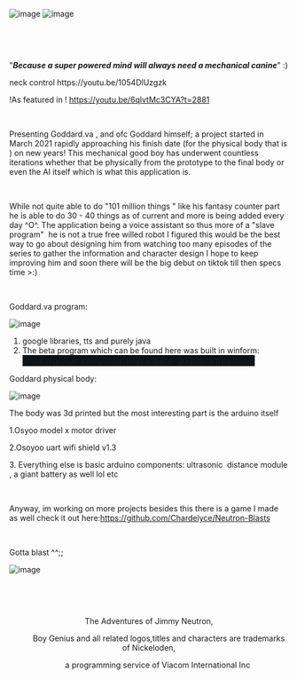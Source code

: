 ![image](https://user-images.githubusercontent.com/63970461/147498762-0fcfd903-ba16-4472-884a-0696157b3cc1.png)
![image](https://user-images.githubusercontent.com/63970461/147498768-57c43921-a903-46d2-b9b1-70c184476216.png)

<p>&nbsp; &nbsp;&nbsp;</p>
<p><br></p>
<p>&quot;<strong><em>Because a super powered mind will always need a mechanical canine</em></strong>&quot; :)</p>
neck control 
https://youtu.be/1054DlUzgzk

!As featured in !
https://youtu.be/6qlvtMc3CYA?t=2881



<p><br></p>
<p>Presenting Goddard.va , and ofc Goddard himself; a project started in March 2021 rapidly approaching his finish date (for the physical body that is ) on new years! This mechanical good boy has underwent countless iterations whether that be physically from the prototype to the final body or even the AI itself which is what this application is.</p>
<p><br></p>
<p>While not quite able to do &quot;101 million things &quot; like his fantasy counter part he is able to do 30 - 40 things as of current and more is being added every day ^O^. The application being a voice assistant so thus more of a &quot;slave program&quot; &nbsp;he is not a true free willed robot I figured this would be the best way to go about designing him from watching too many episodes of the series to gather the information and character design I hope to keep improving him and soon there will be the big debut on tiktok till then specs time &gt;:)</p>
<p><br></p>
<p>Goddard.va program:</p>

![image](https://user-images.githubusercontent.com/63970461/147499267-df3df39c-04eb-4d6c-8eb9-6ef9094fd3c5.png)

<ol>
    <li>google libraries, tts and purely java</li>
    <li>The beta program which can be found here was built in winform: <a href="https://github.com/Chardelyce/Beta-goddard/tree/main" style='box-sizing: border-box; background-color: rgb(13, 17, 23); color: var(--color-accent-fg); text-decoration: none; font-family: -apple-system, BlinkMacSystemFont, "Segoe UI", Helvetica, Arial, sans-serif, "Apple Color Emoji", "Segoe UI Emoji"; font-size: 16px; font-style: normal; font-variant-ligatures: normal; font-variant-caps: normal; font-weight: 400; letter-spacing: normal; orphans: 2; text-align: start; text-indent: 0px; text-transform: none; white-space: normal; widows: 2; word-spacing: 0px; -webkit-text-stroke-width: 0px;'>https://github.com/Chardelyce/Beta-goddard/tree/main</a>&nbsp;</li>
</ol>
<p>Goddard physical body:</p>

![image](https://user-images.githubusercontent.com/63970461/147499314-7325e2e1-0b74-464d-8e6e-324fd15f5bc3.png)

<p>The body was 3d printed but the most interesting part is the arduino itself&nbsp;</p>
<p>1.Osyoo model x motor driver</p>
<p>2.Osoyoo uart wifi shield v1.3</p>
<p>3. Everything else is basic arduino components: ultrasonic &nbsp;distance module , a giant battery as well lol etc&nbsp;</p>
<p><br></p>
<p>Anyway, im working on more projects besides this there is a game I made as well check it out here:<a href="https://github.com/Chardelyce/Neutron-Blasts" id="isPasted">https://github.com/Chardelyce/Neutron-Blasts</a></p>
<p><br></p>
<p>Gotta blast ^^;;</p>


![image](https://user-images.githubusercontent.com/63970461/147499669-2f47148f-4ef2-4ac1-bee8-27cff4ab71c8.png)




<p><br></p>
<p><br></p>
<p id="isPasted" style="text-align: center;">The Adventures of Jimmy Neutron,</p>
<p style="text-align: center;">&nbsp; &nbsp; &nbsp; &nbsp; &nbsp;Boy Genius and all related logos,titles and characters are trademarks of Nickeloden,</p>
<p style="text-align: center;">&nbsp; &nbsp; &nbsp; &nbsp; a programming service of Viacom International Inc</p>
<p><br></p>
